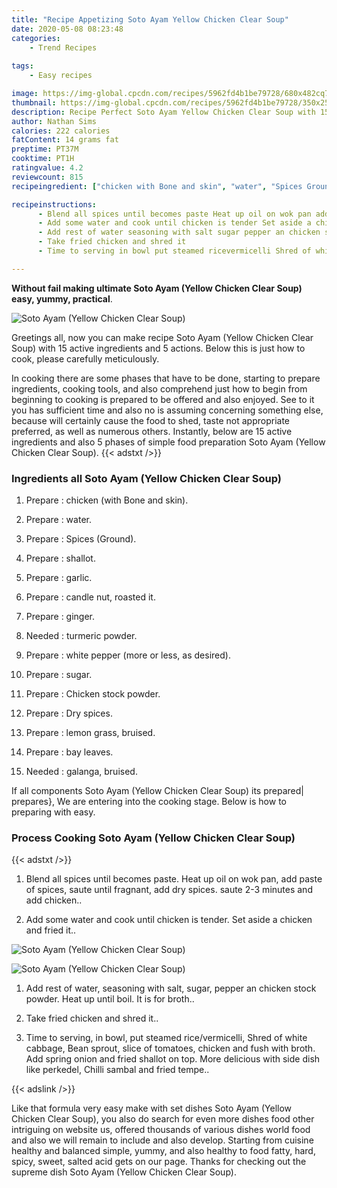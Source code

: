 ```yaml
---
title: "Recipe Appetizing Soto Ayam Yellow Chicken Clear Soup"
date: 2020-05-08 08:23:48
categories:
    - Trend Recipes
    
tags:
    - Easy recipes

image: https://img-global.cpcdn.com/recipes/5962fd4b1be79728/680x482cq70/soto-ayam-yellow-chicken-clear-soup-recipe-main-photo.jpg
thumbnail: https://img-global.cpcdn.com/recipes/5962fd4b1be79728/350x250cq70/soto-ayam-yellow-chicken-clear-soup-recipe-main-photo.jpg
description: Recipe Perfect Soto Ayam Yellow Chicken Clear Soup with 15 ingredients and 5 stages of easy cooking.
author: Nathan Sims
calories: 222 calories
fatContent: 14 grams fat
preptime: PT37M
cooktime: PT1H
ratingvalue: 4.2
reviewcount: 815
recipeingredient: ["chicken with Bone and skin", "water", "Spices Ground", "shallot", "garlic", "candle nut roasted it", "ginger", "turmeric powder", "white pepper more or less as desired", "sugar", "Chicken stock powder", "Dry spices", "lemon grass bruised", "bay leaves", "galanga bruised"]

recipeinstructions: 
      - Blend all spices until becomes paste Heat up oil on wok pan add paste of spices saute until fragnant add dry spices saute 23 minutes and add chicken 
      - Add some water and cook until chicken is tender Set aside a chicken and fried it 
      - Add rest of water seasoning with salt sugar pepper an chicken stock powder Heat up until boil It is for broth 
      - Take fried chicken and shred it 
      - Time to serving in bowl put steamed ricevermicelli Shred of white cabbage Bean sprout slice of tomatoes chicken and fush with broth Add spring onion and fried shallot on top More delicious with side dish like perkedel Chilli sambal and fried tempe

---
```




**Without fail making ultimate Soto Ayam (Yellow Chicken Clear Soup) easy, yummy, practical**. 


![Soto Ayam (Yellow Chicken Clear Soup)](https://img-global.cpcdn.com/recipes/5962fd4b1be79728/680x482cq70/soto-ayam-yellow-chicken-clear-soup-recipe-main-photo.jpg "Soto Ayam (Yellow Chicken Clear Soup)")




Greetings all, now you can make recipe Soto Ayam (Yellow Chicken Clear Soup) with 15 active ingredients and 5 actions. Below this is just how to cook, please carefully meticulously.

In cooking there are some phases that have to be done, starting to prepare ingredients, cooking tools, and also comprehend just how to begin from beginning to cooking is prepared to be offered and also enjoyed. See to it you has sufficient time and also no is assuming concerning something else, because will certainly cause the food to shed, taste not appropriate preferred, as well as numerous others. Instantly, below are 15 active ingredients and also 5 phases of simple food preparation Soto Ayam (Yellow Chicken Clear Soup).
{{< adstxt />}}

### Ingredients all Soto Ayam (Yellow Chicken Clear Soup)


1. Prepare  : chicken (with Bone and skin).

1. Prepare  : water.

1. Prepare  : Spices (Ground).

1. Prepare  : shallot.

1. Prepare  : garlic.

1. Prepare  : candle nut, roasted it.

1. Prepare  : ginger.

1. Needed  : turmeric powder.

1. Prepare  : white pepper (more or less, as desired).

1. Prepare  : sugar.

1. Prepare  : Chicken stock powder.

1. Prepare  : Dry spices.

1. Prepare  : lemon grass, bruised.

1. Prepare  : bay leaves.

1. Needed  : galanga, bruised.



If all components Soto Ayam (Yellow Chicken Clear Soup) its prepared| prepares}, We are entering into the cooking stage. Below is how to preparing with easy.

### Process Cooking Soto Ayam (Yellow Chicken Clear Soup)

{{< adstxt />}}


1. Blend all spices until becomes paste. Heat up oil on wok pan, add paste of spices, saute until fragnant, add dry spices. saute 2-3 minutes and add chicken..



1. Add some water and cook until chicken is tender. Set aside a chicken and fried it..



![Soto Ayam (Yellow Chicken Clear Soup)](https://img-global.cpcdn.com/steps/7c12dce915b6af1c/160x128cq70/soto-ayam-yellow-chicken-clear-soup-recipe-step-2-photo.jpg" "Soto Ayam (Yellow Chicken Clear Soup)")

![Soto Ayam (Yellow Chicken Clear Soup)](https://img-global.cpcdn.com/steps/6f9c4a6009a50a68/160x128cq70/soto-ayam-yellow-chicken-clear-soup-recipe-step-2-photo.jpg" "Soto Ayam (Yellow Chicken Clear Soup)")



1. Add rest of water, seasoning with salt, sugar, pepper an chicken stock powder. Heat up until boil. It is for broth..



1. Take fried chicken and shred it..



1. Time to serving, in bowl, put steamed rice/vermicelli, Shred of white cabbage, Bean sprout, slice of tomatoes, chicken and fush with broth. Add spring onion and fried shallot on top. More delicious with side dish like perkedel, Chilli sambal and fried tempe..





{{< adslink />}}

Like that formula very easy make with set dishes Soto Ayam (Yellow Chicken Clear Soup), you also do search for even more dishes food other intriguing on website us, offered thousands of various dishes world food and also we will remain to include and also develop. Starting from cuisine healthy and balanced simple, yummy, and also healthy to food fatty, hard, spicy, sweet, salted acid gets on our page. Thanks for checking out the supreme dish Soto Ayam (Yellow Chicken Clear Soup).
